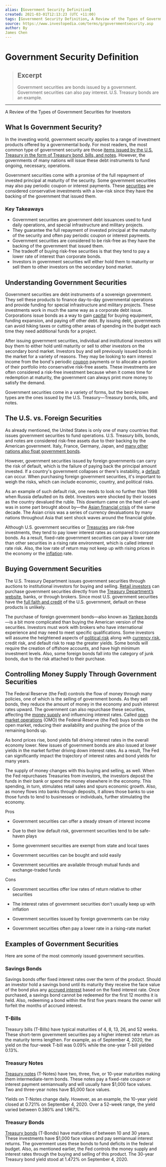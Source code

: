 ```yaml
---
alias: [Government Security Definition]
created: 2021-03-01T12:13:23 (UTC +11:00)
tags: [Government Security Definition, A Review of the Types of Government Securities for Investors]
source: https://www.investopedia.com/terms/g/governmentsecurity.asp
author: By
James Chen
---
```


# Government Security Definition

> ## Excerpt
> Government securities are bonds issued by a government. Government securities can also pay interest. U.S. Treasury bonds are an example.

---

A Review of the Types of Government Securities for Investors
## What Is Government Security?

In the investing world, government security applies to a range of investment products offered by a governmental body. For most readers, the most common type of government security are those [items issued by the U.S. Treasury in the form of Treasury bond, bills, and notes](https://www.investopedia.com/articles/investing/073113/introduction-treasury-securities.asp). However, the governments of many nations will issue these debt instruments to fund ongoing, necessary, operations.

Government securities come with a promise of the full repayment of invested principal at maturity of the security. Some government securities may also pay periodic coupon or interest payments. These [securities](https://www.investopedia.com/terms/s/security.asp) are considered conservative investments with a low-risk since they have the backing of the government that issued them.

### Key Takeaways

-   Government securities are government debt issuances used to fund daily operations, and special infrastructure and military projects.
-   They guarantee the full repayment of invested principal at the maturity of the security and often pay periodic coupon or interest payments.
-   Government securities are considered to be risk-free as they have the backing of the government that issued them.
-   The tradeoff of buying risk-free securities is that they tend to pay a lower rate of interest than corporate bonds.
-   Investors in government securities will either hold them to maturity or sell them to other investors on the secondary bond market.

## Understanding Government Securities

Government securities are debt instruments of a sovereign government. They sell these products to finance day-to-day governmental operations and provide funding for special infrastructure and military projects. These investments work in much the same way as a corporate debt issue. Corporations issue bonds as a way to gain [capital](https://www.investopedia.com/terms/b/bank-capital.asp) for buying equipment, funding expansion, and paying off other debt. By issuing debt, governments can avoid hiking taxes or cutting other areas of spending in the budget each time they need additional funds for a project.

After issuing government securities, individual and institutional investors will buy them to either hold until maturity or sell to other investors on the secondary bond market. Investors buy and sell previously issued bonds in the market for a variety of reasons. They may be looking to earn interest income from the bond's periodic [coupon](https://www.investopedia.com/terms/c/coupon-rate.asp) payments or to allocate a portion of their portfolio into conservative risk-free assets. These investments are often considered a risk-free investment because when it comes time for redemption at maturity, the government can always print more money to satisfy the demand.

Government securities come in a variety of forms, but the best-known types are the ones issued by the U.S. Treasury—Treasury bonds, bills, and notes.

## The U.S. vs. Foreign Securities

As already mentioned, the United States is only one of many countries that issues government securities to fund operations. U.S. Treasury bills, bonds, and notes are considered risk-free assets due to their backing by the American government. Italy, France, Germany, Japan, and [many other nations also float government bonds](https://www.wsj.com/market-data/bonds/governmentbonds).

However, government securities issued by foreign governments can carry the risk of default, which is the failure of paying back the principal amount invested. If a country's government collapses or there's instability, a [default](https://www.investopedia.com/terms/d/default2.asp) can occur. When purchasing foreign government securities, it's important to weigh the risks, which can include economic, country, and political risks.

As an example of such default risk, one needs to look no further than 1998 when Russia defaulted on its debt. Investors were shocked by their losses as the country devalued the ruble. This downturn came on the heel of—and was in some part brought about by—the [Asian financial crisis](https://www.investopedia.com/terms/a/asian-financial-crisis.asp) of the same decade. The Asian crisis was a series of currency devaluations by many nations throughout Asia that sent shock waves around the financial globe.

Although U.S. government securities or [Treasuries](https://www.investopedia.com/terms/t/treasurybond.asp) are risk-free investments, they tend to pay lower interest rates as compared to corporate bonds. As a result, fixed-rate government securities can pay a lower rate than other securities in a rising rate environment, which is called interest rate risk. Also, the low rate of return may not keep up with rising prices in the economy or the [inflation](https://www.investopedia.com/terms/i/inflation.asp) rate.

## Buying Government Securities

The U.S. Treasury Department issues government securities through auctions to institutional investors for buying and selling. [Retail investors](https://www.investopedia.com/terms/r/retailinvestor.asp) can purchase government securities directly from the [Treasury Department’s website](https://www.treasurydirect.gov/indiv/myaccount/myaccount_treasurydirect.htm), banks, or through brokers. Since most U.S. government securities have the [full faith and credit](https://www.investopedia.com/terms/f/full-faith-credit.asp) of the U.S. government, default on these products is unlikely.

The purchase of foreign government bonds—also known as [Yankee bonds](https://www.investopedia.com/terms/y/yankeebond.asp)—is a bit more complicated than buying the American version of the securities. Investors must work with brokers who have international experience and may need to meet specific qualifications. Some investors will assume the heightened aspects of [political risk](https://www.investopedia.com/terms/p/politicalrisk.asp) along with [currency risk](https://www.investopedia.com/terms/c/currencyrisk.asp), credit risk, and default risk to reap the greater yields. Some bonds will require the creation of offshore accounts, and have high minimum investment levels. Also, some foreign bonds fall into the category of junk bonds, due to the risk attached to their purchase.

## Controlling Money Supply Through Government Securities

The Federal Reserve (the Fed) controls the flow of money through many policies, one of which is the selling of government bonds. As they sell bonds, they reduce the amount of money in the economy and push interest rates upward. The government can also repurchase these securities, affecting the [money supply](https://www.investopedia.com/terms/m/moneysupply.asp) and influencing interest rates. Called [open market operations](https://www.investopedia.com/terms/o/openmarketoperations.asp) (OMO) the Federal Reserve (the Fed) buys bonds on the open market, reducing their availability and pushing the price of the remaining bonds up.

As bond prices rise, bond yields fall driving interest rates in the overall economy lower. New issues of government bonds are also issued at lower yields in the market further driving down interest rates. As a result, The Fed can significantly impact the trajectory of interest rates and bond yields for many years.

The supply of money changes with this buying and selling, as well. When the Fed repurchases Treasuries from investors, the investors deposit the funds in their bank or spend the money elsewhere in the economy. This spending, in turn, stimulates retail sales and spurs economic growth. Also, as money flows into banks through deposits, it allows those banks to use those funds to lend to businesses or individuals, further stimulating the economy.

Pros

-   Government securities can offer a steady stream of interest income
    
-   Due to their low default risk, government securities tend to be safe-haven plays
    
-   Some government securities are exempt from state and local taxes
    
-   Government securities can be bought and sold easily
    
-   Government securities are available through mutual funds and exchange-traded funds
    

Cons

-   Government securities offer low rates of return relative to other securities
    
-   The interest rates of government securities don't usually keep up with inflation
    
-   Government securities issued by foreign governments can be risky
    
-   Government securities often pay a lower rate in a rising-rate market
    

## Examples of Government Securities

Here are some of the most commonly issued government securities.

### Savings Bonds

Savings bonds offer fixed interest rates over the term of the product. Should an investor hold a savings bond until its maturity they receive the face value of the bond plus any [accrued interest](https://www.investopedia.com/terms/a/accruedinterest.asp) based on the fixed interest rate. Once purchased, a savings bond cannot be redeemed for the first 12 months it is held. Also, redeeming a bond within the first five years means the owner will forfeit the months of accrued interest.

### T-Bills

Treasury bills (T-Bills) have typical maturities of 4, 8, 13, 26, and 52 weeks. These short-term government securities pay a higher interest rate return as the maturity terms lengthen. For example, as of September 4, 2020, the yield on the four-week T-bill was 0.09% while the one-year T-bill yielded 0.13%.

### Treasury Notes

[Treasury notes](https://www.investopedia.com/terms/t/treasurynote.asp) (T-Notes) have two, three, five, or 10-year maturities making them intermediate-term bonds. These notes pay a fixed-rate coupon or interest payment semiannually and will usually have $1,000 face values. Two and three-year notes have $5,000 face values.

Yields on T-Notes change daily. However, as an example, the 10-year yield closed at 0.721% on September 4, 2020. Over a 52-week range, the yield varied between 0.380% and 1.967%.

### Treasury Bonds

[Treasury bonds](https://www.investopedia.com/terms/t/treasurybond.asp) (T-Bonds) have maturities of between 10 and 30 years. These investments have $1,000 face values and pay semiannual interest returns. The government uses these bonds to fund deficits in the federal budget. Also, as mentioned earlier, the Fed controls the money supply and interest rates through the buying and selling of this product. The 30-year Treasury bond yield stood at 1.472% on September 4, 2020.
